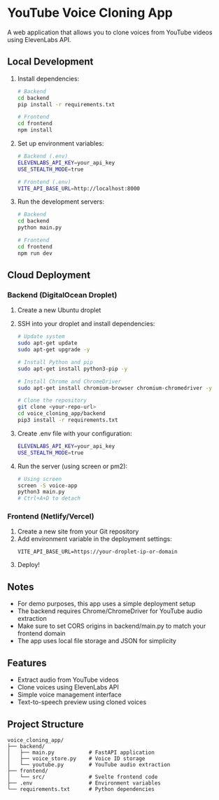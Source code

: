 # YouTube Voice Cloning App

A web application that allows you to clone voices from YouTube videos using ElevenLabs API.

## Local Development

1. Install dependencies:
   ```bash
   # Backend
   cd backend
   pip install -r requirements.txt

   # Frontend
   cd frontend
   npm install
   ```

2. Set up environment variables:
   ```bash
   # Backend (.env)
   ELEVENLABS_API_KEY=your_api_key
   USE_STEALTH_MODE=true

   # Frontend (.env)
   VITE_API_BASE_URL=http://localhost:8000
   ```

3. Run the development servers:
   ```bash
   # Backend
   cd backend
   python main.py

   # Frontend
   cd frontend
   npm run dev
   ```

## Cloud Deployment

### Backend (DigitalOcean Droplet)

1. Create a new Ubuntu droplet
2. SSH into your droplet and install dependencies:
   ```bash
   # Update system
   sudo apt-get update
   sudo apt-get upgrade -y

   # Install Python and pip
   sudo apt-get install python3-pip -y

   # Install Chrome and ChromeDriver
   sudo apt-get install chromium-browser chromium-chromedriver -y

   # Clone the repository
   git clone <your-repo-url>
   cd voice_cloning_app/backend
   pip3 install -r requirements.txt
   ```

3. Create .env file with your configuration:
   ```bash
   ELEVENLABS_API_KEY=your_api_key
   USE_STEALTH_MODE=true
   ```

4. Run the server (using screen or pm2):
   ```bash
   # Using screen
   screen -S voice-app
   python3 main.py
   # Ctrl+A+D to detach
   ```

### Frontend (Netlify/Vercel)

1. Create a new site from your Git repository
2. Add environment variable in the deployment settings:
   ```
   VITE_API_BASE_URL=https://your-droplet-ip-or-domain
   ```
3. Deploy!

## Notes

- For demo purposes, this app uses a simple deployment setup
- The backend requires Chrome/ChromeDriver for YouTube audio extraction
- Make sure to set CORS origins in backend/main.py to match your frontend domain
- The app uses local file storage and JSON for simplicity

## Features
- Extract audio from YouTube videos
- Clone voices using ElevenLabs API
- Simple voice management interface
- Text-to-speech preview using cloned voices

## Project Structure
```
voice_cloning_app/
├── backend/
│   ├── main.py           # FastAPI application
│   ├── voice_store.py    # Voice ID storage
│   └── youtube.py        # YouTube audio extraction
├── frontend/
│   └── src/              # Svelte frontend code
├── .env                  # Environment variables
└── requirements.txt      # Python dependencies
``` 